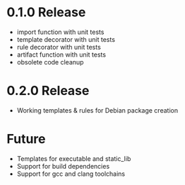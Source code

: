 # 0.1.0 Release

- import function with unit tests
- template decorator with unit tests
- rule decorator with unit tests
- artifact function with unit tests
- obsolete code cleanup

# 0.2.0 Release

- Working templates & rules for Debian package creation

# Future

- Templates for executable and static_lib
- Support for build dependencies
- Support for gcc and clang toolchains
